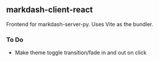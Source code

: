 ## markdash-client-react

Frontend for markdash-server-py. Uses Vite as the bundler.

### To Do

- Make theme toggle transition/fade in and out on click
